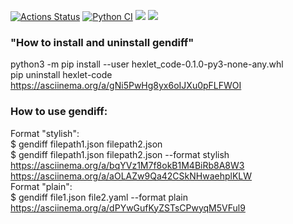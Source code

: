 [![Actions Status](https://github.com/serVmik/python-project-50/workflows/hexlet-check/badge.svg)](https://github.com/serVmik/python-project-50/actions) [![Python CI](https://github.com/serVmik/python-project-50/actions/workflows/pyci.yml/badge.svg)](https://github.com/serVmik/python-project-50/actions/workflows/pyci.yml)
<a href="https://codeclimate.com/github/serVmik/python-project-50/maintainability"><img src="https://api.codeclimate.com/v1/badges/b7e09e6d677e6b2993bb/maintainability" /></a> <a href="https://codeclimate.com/github/serVmik/python-project-50/test_coverage"><img src="https://api.codeclimate.com/v1/badges/b7e09e6d677e6b2993bb/test_coverage" /></a>

### "How to install and uninstall gendiff"
python3 -m pip install --user hexlet_code-0.1.0-py3-none-any.whl  
pip uninstall hexlet-code  
https://asciinema.org/a/gNi5PwHg8yx6oIJXu0pFLFWOI

### How to use gendiff:  
Format "stylish":  
$ gendiff filepath1.json filepath2.json  
$ gendiff filepath1.json filepath2.json --format stylish  
https://asciinema.org/a/bqYVz1M7f8okB1M4BiRb8A8W3  
https://asciinema.org/a/aOLAZw9Qa42CSkNHwaehplKLW  
Format "plain":   
$ gendiff file1.json file2.yaml --format plain  
https://asciinema.org/a/dPYwGufKyZSTsCPwyqM5VFul9
